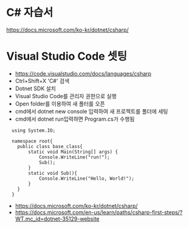 # C# 자습서
https://docs.microsoft.com/ko-kr/dotnet/csharp/
# Visual Studio Code 셋팅 
* https://code.visualstudio.com/docs/languages/csharp
* Ctrl+Shift+X  'C#' 검색
* Dotnet SDK 설치
* Visual Studio Code를 관리자 권한으로 실행
* Open folder를 이용하여 새 폴터를 오픈
* cmd에서 dotnet new console 입력하여 새 프로젝트를 폴더에 세팅
* cmd에서 dotnet run입력하면 Program.cs가 수행됨
```
  using System.IO;
  
  namespace root{
    public class base_class{
        static void Main(String[] args) {
            Console.WriteLine("run!");
            Sub();
        }
        static void Sub(){
            Console.WriteLine("Hello, World!");
        }        
    }
  }
```
* https://docs.microsoft.com/ko-kr/dotnet/csharp/
* https://docs.microsoft.com/en-us/learn/paths/csharp-first-steps/?WT.mc_id=dotnet-35129-website

